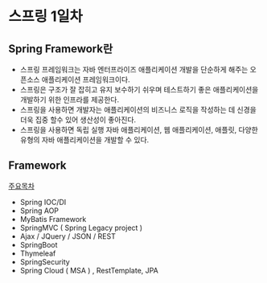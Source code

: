 # 스프링 1일차
## Spring Framework란
- 스프링 프레임워크는 자바 엔터프라이즈 애플리케이션 개발을 단순하게 해주는 오픈소스 애플리케이션 프레임워크이다.<br>
- 스프링은 구조가 잘 잡히고 유지 보수하기 쉬우며 테스트하기 좋은 애플리케이션을 개발하기 위한 인프라를 제공한다.<br>
- 스프링을 사용하면 개발자는 애플리케이션의 비즈니스 로직을 작성하는 데 신경을 더욱 집중 할수 있어 생산성이 좋아진다.<br>
- 스프링을 사용하면 독립 실행 자바 애플리케이션, 웹 애플리케이션, 애플릿, 다양한 유형의 자바 애플리케이션을 개발할 수 있다.

## Framework
<u>주요목차</u><br>
- Spring IOC/DI<br> 
- Spring AOP<br>
- MyBatis Framework<br>  
- SpringMVC ( Spring Legacy project )<br>
- Ajax / JQuery / JSON / REST<br>
- SpringBoot<br>
- Thymeleaf<br>
- SpringSecurity<br> 
- Spring Cloud ( MSA ) , RestTemplate, JPA<br>